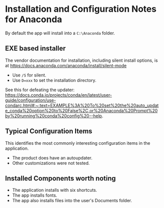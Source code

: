 # Installation and Configuration Notes for Anaconda

By default the app will install into a `C:\Anaconda` folder.


## EXE based installer

The vendor documentation for installation, including silent install options, is at https://docs.anaconda.com/anaconda/install/silent-mode 

* Use `/S` for silent.
* Use `D=xxx` to set the installation directory.

See this for defeating the updater: https://docs.conda.io/projects/conda/en/latest/user-guide/configuration/use-condarc.html#:~:text=EXAMPLE%3A%20To%20set%20the%20auto_update_conda%20option%20to%20False%2C,or%20Anaconda%20Prompt%20by%20running%20conda%20config%20--help.

## Typical Configuration Items 

This identifies the most commonly interesting configuration items in the application.

* The product does have an autoupdater.
* Other customizations were not tested.

## Installed Components worth noting

* The application installs with six shortcuts. 
* The app installs fonts.
* The app also installs files into the user's Documents folder.